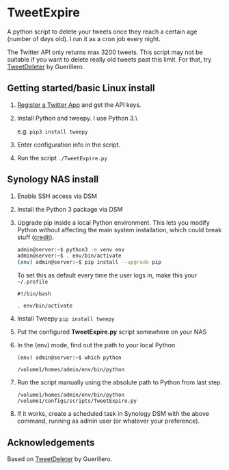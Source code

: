 # TweetExpire

A python script to delete your tweets once they reach a certain age (number of days old). I run it as a cron job every night.

The Twitter API only returns max 3200 tweets. This script may not be suitable if you want to delete really old tweets past this limit. For that, try [TweetDeleter](https://github.com/Guerillero/TweetDeleter) by Guerillero.

## Getting started/basic Linux install

1. [Register a Twitter App](https://developer.twitter.com/en/apps) and get the API keys.
2. Install Python and tweepy. I use Python 3.\
   
    e.g. `pip3 install tweepy`
3. Enter configuration info in the script.
4. Run the script `./TweetExpire.py`

## Synology NAS install

1. Enable SSH access via DSM

2. Install the Python 3 package via DSM

3. Upgrade pip inside a local Python environment. This lets you modify Python without affecting the main system installation, which could break stuff \([credit](https://stackoverflow.com/questions/47649902/installing-pip-on-a-dsm-synology)).
   
   ```bash
   admin@server:~$ python3 -m venv env
   admin@server:~$ . env/bin/activate
   (env) admin@server:~$ pip install --upgrade pip
   ```
   
   To set this as default every time the user logs in, make this your  `~/.profile`
   
   ```
   #!/bin/bash

   . env/bin/activate
   ```

4. Install Tweepy  `pip install tweepy`

5. Put the configured **TweetExpire.py** script somewhere on your NAS

6. In the (env) mode, find out the path to your local Python
   
   ```(env) admin@server:/volume1/configs/scripts$ which python
   (env) admin@server:~$ which python

   /volume1/homes/admin/env/bin/python
   ```

7. Run the script manually using the absolute path to Python from last step. 
   
   ```
   /volume1/homes/admin/env/bin/python /volume1/configs/scripts/TweetExpire.py
   ```

8. If it works, create a scheduled task in Synology DSM with the above command, running as admin user (or whatever your preference).

## Acknowledgements

Based on [TweetDeleter](https://github.com/Guerillero/TweetDeleter) by Guerillero.
